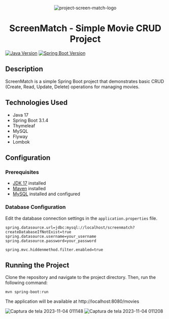 <div align="center">
  
![project-screen-match-logo](https://github.com/Douglas-Rafael/app-web-java-spring/assets/137113815/8a12d979-1758-4b31-a4f4-f01c7d9bbb43)

# ScreenMatch - Simple Movie CRUD Project

</div>
 
[![Java Version](https://img.shields.io/badge/Java-17-blue)](https://www.oracle.com/java/technologies/javase-downloads.html)
[![Spring Boot Version](https://img.shields.io/badge/Spring%20Boot-3.1.4-brightgreen)](https://spring.io/projects/spring-boot)

## Description

ScreenMatch is a simple Spring Boot project that demonstrates basic CRUD (Create, Read, Update, Delete) operations for managing movies.

## Technologies Used

- Java 17
- Spring Boot 3.1.4
- Thymeleaf
- MySQL
- Flyway
- Lombok

## Configuration

### Prerequisites

- [JDK 17](https://www.oracle.com/br/java/technologies/downloads/#jdk17-windows) installed
- [Maven](https://maven.apache.org/download.cgi) installed
- [MySQL](https://dev.mysql.com/downloads/installer/) installed and configured

### Database Configuration

Edit the database connection settings in the `application.properties` file.

```properties
spring.datasource.url=jdbc:mysql://localhost/screenmatch?createDatabaseIfNotExist=true
spring.datasource.username=your_username
spring.datasource.password=your_password

spring.mvc.hiddenmethod.filter.enabled=true
```
## Running the Project

Clone the repository and navigate to the project directory. Then, run the following command:

```
mvn spring-boot:run
```

The application will be available at http://localhost:8080/movies

![Captura de tela 2023-11-04 011148](https://github.com/Douglas-Rafael/app-web-java-spring/assets/137113815/7e8eed07-1f8e-4ae8-9d07-b2475dd77837)
![Captura de tela 2023-11-04 011208](https://github.com/Douglas-Rafael/app-web-java-spring/assets/137113815/530beac4-ba31-436f-ba31-a1c5475a0ff3)

